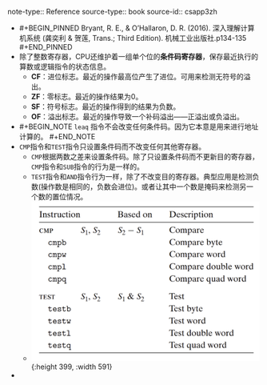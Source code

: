 note-type:: Reference
source-type:: book
source-id:: csapp3zh

- #+BEGIN_PINNED
  Bryant, R. E., & O’Hallaron, D. R. (2016). 深入理解计算机系统 (龚奕利 & 贺莲, Trans.; Third Edition). 机械工业出版社.p134-135
  #+END_PINNED
- 除了整数寄存器，CPU还维护着一组单个位的**条件码寄存器**，保存最近执行的算数或逻辑指令的状态信息。
	- **CF**：进位标志。最近的操作最高位产生了进位。可用来检测无符号的溢出。
	- **ZF**：零标志。最近的操作结果为0。
	- **SF**：符号标志。最近的操作得到的结果为负数。
	- **OF**：溢出标志。最近的操作导致一个补码溢出——正溢出或负溢出。
- #+BEGIN_NOTE
  `leaq` 指令不会改变任何条件码。因为它本意是用来进行地址计算的。
  #+END_NOTE
- `CMP`指令和`TEST`指令只设置条件码而不改变任何其他寄存器。
	- `CMP`根据两数之差来设置条件码。除了只设置条件码而不更新目的寄存器，`CMP`指令和`SUB`指令的行为是一样的。
	- `TEST`指令和`AND`指令行为一样，除了不改变目的寄存器。典型应用是检测负数(操作数是相同的，负数会进位)。或者让其中一个数是掩码来检测另一个数的置位情况。
	- ![image.png](../assets/image_1653279903316_0.png){:height 399, :width 591}
-